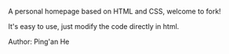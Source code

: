 A personal homepage based on HTML and CSS, welcome to fork!

It's easy to use, just modify the code directly in html.

Author: Ping'an He
